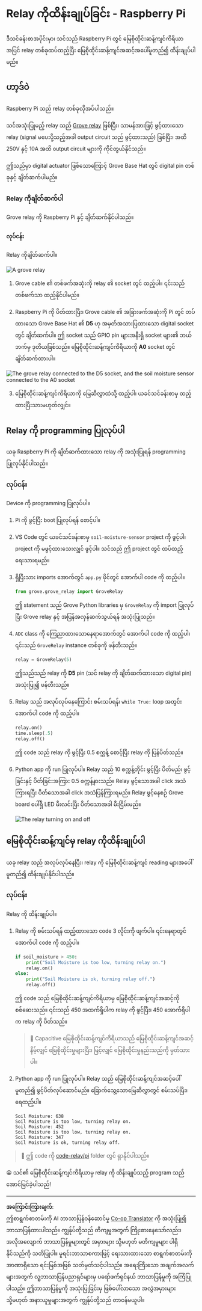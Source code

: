 <!--
CO_OP_TRANSLATOR_METADATA:
{
  "original_hash": "66b81165e60f8f169bd52a401b6a0f8b",
  "translation_date": "2025-08-28T18:16:42+00:00",
  "source_file": "2-farm/lessons/3-automated-plant-watering/pi-relay.md",
  "language_code": "my"
}
-->
# Relay ကိုထိန်းချုပ်ခြင်း - Raspberry Pi

ဒီသင်ခန်းစာအပိုင်းမှာ၊ သင်သည် Raspberry Pi တွင် မြေစိုထိုင်းဆန့်ကျင်ကိရိယာအပြင် relay တစ်ခုထပ်ထည့်ပြီး မြေစိုထိုင်းဆန့်ကျင်အဆင့်အပေါ်မူတည်၍ ထိန်းချုပ်ပါမည်။

## ဟာ့ဒ်ဝဲ

Raspberry Pi သည် relay တစ်ခုလိုအပ်ပါသည်။

သင်အသုံးပြုမည့် relay သည် [Grove relay](https://www.seeedstudio.com/Grove-Relay.html) ဖြစ်ပြီး၊ သာမန်အားဖြင့် ဖွင့်ထားသော relay (signal မပေးပို့သည့်အခါ output circuit သည် ဖွင့်ထားသည်) ဖြစ်ပြီး၊ အထိ 250V နှင့် 10A အထိ output circuit များကို ကိုင်တွယ်နိုင်သည်။

ဤသည်မှာ digital actuator ဖြစ်သောကြောင့် Grove Base Hat တွင် digital pin တစ်ခုနှင့် ချိတ်ဆက်ပါမည်။

### Relay ကိုချိတ်ဆက်ပါ

Grove relay ကို Raspberry Pi နှင့် ချိတ်ဆက်နိုင်ပါသည်။

#### လုပ်ငန်း

Relay ကိုချိတ်ဆက်ပါ။

![A grove relay](../../../../../translated_images/grove-relay.d426958ca210fbd0fb7983d7edc069d46c73a8b0a099d94797bd756f7b6bb6be.my.png)

1. Grove cable ၏ တစ်ဖက်အဆုံးကို relay ၏ socket တွင် ထည့်ပါ။ ၎င်းသည် တစ်ဖက်သာ ထည့်နိုင်ပါမည်။

2. Raspberry Pi ကို ပိတ်ထားပြီး၊ Grove cable ၏ အခြားဖက်အဆုံးကို Pi တွင် တပ်ထားသော Grove Base Hat ၏ **D5** ဟု အမှတ်အသားပြထားသော digital socket တွင် ချိတ်ဆက်ပါ။ ဤ socket သည် GPIO pin များအနီးရှိ socket များ၏ ဘယ်ဘက်မှ ဒုတိယဖြစ်သည်။ မြေစိုထိုင်းဆန့်ကျင်ကိရိယာကို **A0** socket တွင် ချိတ်ဆက်ထားပါ။

![The grove relay connected to the D5 socket, and the soil moisture sensor connected to the A0 socket](../../../../../translated_images/pi-relay-and-soil-moisture-sensor.02f3198975b8c53e69ec716cd2719ce117700bd1fc933eaf93476c103c57939b.my.png)

3. မြေစိုထိုင်းဆန့်ကျင်ကိရိယာကို မြေဆီလွှာထဲသို့ ထည့်ပါ၊ ယခင်သင်ခန်းစာမှ ထည့်ထားပြီးသားမဟုတ်လျှင်။

## Relay ကို programming ပြုလုပ်ပါ

ယခု Raspberry Pi ကို ချိတ်ဆက်ထားသော relay ကို အသုံးပြုရန် programming ပြုလုပ်နိုင်ပါသည်။

### လုပ်ငန်း

Device ကို programming ပြုလုပ်ပါ။

1. Pi ကို ဖွင့်ပြီး boot ပြုလုပ်ရန် စောင့်ပါ။

2. VS Code တွင် ယခင်သင်ခန်းစာမှ `soil-moisture-sensor` project ကို ဖွင့်ပါ၊ project ကို မဖွင့်ထားသေးလျှင် ဖွင့်ပါ။ သင်သည် ဤ project တွင် ထပ်ထည့်ရေးသားရမည်။

3. ရှိပြီးသား imports အောက်တွင် `app.py` ဖိုင်တွင် အောက်ပါ code ကို ထည့်ပါ။

    ```python
    from grove.grove_relay import GroveRelay
    ```

    ဤ statement သည် Grove Python libraries မှ `GroveRelay` ကို import ပြုလုပ်ပြီး Grove relay နှင့် အပြန်အလှန်ဆက်သွယ်ရန် အသုံးပြုသည်။

4. `ADC` class ကို ကြေညာထားသောနေရာအောက်တွင် အောက်ပါ code ကို ထည့်ပါ၊ ၎င်းသည် `GroveRelay` instance တစ်ခုကို ဖန်တီးသည်။

    ```python
    relay = GroveRelay(5)
    ```

    ဤသည်သည် relay ကို **D5** pin (သင် relay ကို ချိတ်ဆက်ထားသော digital pin) အသုံးပြု၍ ဖန်တီးသည်။

5. Relay သည် အလုပ်လုပ်နေကြောင်း စမ်းသပ်ရန်၊ `while True:` loop အတွင်း အောက်ပါ code ကို ထည့်ပါ။

    ```python
    relay.on()
    time.sleep(.5)
    relay.off()
    ```

    ဤ code သည် relay ကို ဖွင့်ပြီး 0.5 စက္ကန့် စောင့်ပြီး relay ကို ပြန်ပိတ်သည်။

6. Python app ကို run ပြုလုပ်ပါ။ Relay သည် 10 စက္ကန့်တိုင်း ဖွင့်ပြီး ပိတ်မည်၊ ဖွင့်ခြင်းနှင့် ပိတ်ခြင်းအကြား 0.5 စက္ကန့်နားသည်။ Relay ဖွင့်သောအခါ click အသံကြားရပြီး ပိတ်သောအခါ click အသံပြန်ကြားရမည်။ Relay ဖွင့်နေစဉ် Grove board ပေါ်ရှိ LED မီးလင်းပြီး ပိတ်သောအခါ မီးငြိမ်းမည်။

    ![The relay turning on and off](../../../../../images/relay-turn-on-off.gif)

## မြေစိုထိုင်းဆန့်ကျင်မှ relay ကိုထိန်းချုပ်ပါ

ယခု relay သည် အလုပ်လုပ်နေပြီး၊ relay ကို မြေစိုထိုင်းဆန့်ကျင် reading များအပေါ်မူတည်၍ ထိန်းချုပ်နိုင်ပါသည်။

### လုပ်ငန်း

Relay ကို ထိန်းချုပ်ပါ။

1. Relay ကို စမ်းသပ်ရန် ထည့်ထားသော code 3 လိုင်းကို ဖျက်ပါ။ ၎င်းနေရာတွင် အောက်ပါ code ကို ထည့်ပါ။

    ```python
    if soil_moisture > 450:
        print("Soil Moisture is too low, turning relay on.")
        relay.on()
    else:
        print("Soil Moisture is ok, turning relay off.")
        relay.off()
    ```

    ဤ code သည် မြေစိုထိုင်းဆန့်ကျင်ကိရိယာမှ မြေစိုထိုင်းဆန့်ကျင်အဆင့်ကို စစ်ဆေးသည်။ ၎င်းသည် 450 အထက်ရှိပါက relay ကို ဖွင့်ပြီး၊ 450 အောက်ရှိပါက relay ကို ပိတ်သည်။

    > 💁 Capacitive မြေစိုထိုင်းဆန့်ကျင်ကိရိယာသည် မြေစိုထိုင်းဆန့်ကျင်အဆင့်နိမ့်လျှင် မြေစိုထိုင်းမှုများပြီး၊ မြင့်လျှင် မြေစိုထိုင်းမှုနည်းသည်ကို မှတ်သားပါ။

2. Python app ကို run ပြုလုပ်ပါ။ Relay သည် မြေစိုထိုင်းဆန့်ကျင်အဆင့်ပေါ်မူတည်၍ ဖွင့်ပိတ်လုပ်ဆောင်မည်။ ခြောက်သွေ့သောမြေဆီလွှာတွင် စမ်းသပ်ပြီး၊ ရေထည့်ပါ။

    ```output
    Soil Moisture: 638
    Soil Moisture is too low, turning relay on.
    Soil Moisture: 452
    Soil Moisture is too low, turning relay on.
    Soil Moisture: 347
    Soil Moisture is ok, turning relay off.
    ```

> 💁 ဤ code ကို [code-relay/pi](../../../../../2-farm/lessons/3-automated-plant-watering/code-relay/pi) folder တွင် ရှာနိုင်ပါသည်။

😀 သင်၏ မြေစိုထိုင်းဆန့်ကျင်ကိရိယာမှ relay ကို ထိန်းချုပ်သည့် program သည် အောင်မြင်ခဲ့ပါသည်!

---

**အကြောင်းကြားချက်**:  
ဤစာရွက်စာတမ်းကို AI ဘာသာပြန်ဝန်ဆောင်မှု [Co-op Translator](https://github.com/Azure/co-op-translator) ကို အသုံးပြု၍ ဘာသာပြန်ထားပါသည်။ ကျွန်ုပ်တို့သည် တိကျမှုအတွက် ကြိုးစားနေသော်လည်း၊ အလိုအလျောက် ဘာသာပြန်မှုများတွင် အမှားများ သို့မဟုတ် မတိကျမှုများ ပါရှိနိုင်သည်ကို သတိပြုပါ။ မူရင်းဘာသာစကားဖြင့် ရေးသားထားသော စာရွက်စာတမ်းကို အာဏာရှိသော ရင်းမြစ်အဖြစ် သတ်မှတ်သင့်ပါသည်။ အရေးကြီးသော အချက်အလက်များအတွက် လူ့ဘာသာပြန်ပညာရှင်များမှ ပရော်ဖက်ရှင်နယ် ဘာသာပြန်မှုကို အကြံပြုပါသည်။ ဤဘာသာပြန်မှုကို အသုံးပြုခြင်းမှ ဖြစ်ပေါ်လာသော အလွဲအမှားများ သို့မဟုတ် အနားယူမှုများအတွက် ကျွန်ုပ်တို့သည် တာဝန်မယူပါ။